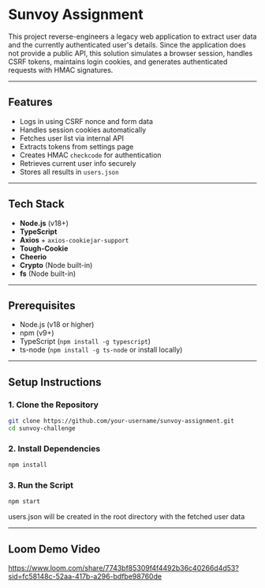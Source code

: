 #  Sunvoy Assignment

This project reverse-engineers a legacy web application to extract user data and the currently authenticated user's details. Since the application does not provide a public API, this solution simulates a browser session, handles CSRF tokens, maintains login cookies, and generates authenticated requests with HMAC signatures.

---

##  Features

- Logs in using CSRF nonce and form data
- Handles session cookies automatically
- Fetches user list via internal API
- Extracts tokens from settings page
- Creates HMAC `checkcode` for authentication
- Retrieves current user info securely
- Stores all results in `users.json`

---

## Tech Stack

- **Node.js** (v18+)
- **TypeScript**
- **Axios** + `axios-cookiejar-support`
- **Tough-Cookie**
- **Cheerio**
- **Crypto** (Node built-in)
- **fs** (Node built-in)

---

## Prerequisites

- Node.js (v18 or higher)
- npm (v9+)
- TypeScript (`npm install -g typescript`)
- ts-node (`npm install -g ts-node` or install locally)

---

##    Setup Instructions

### 1. Clone the Repository

```bash
git clone https://github.com/your-username/sunvoy-assignment.git
cd sunvoy-challenge
```
### 2.  Install Dependencies
```bash
npm install
```
### 3. Run the Script
```bash
npm start
```
users.json will be created in the root directory with the fetched user data

---

## **Loom Demo Video**
https://www.loom.com/share/7743bf85309f4f4492b36c40266d4d53?sid=fc58148c-52aa-417b-a296-bdfbe98760de
